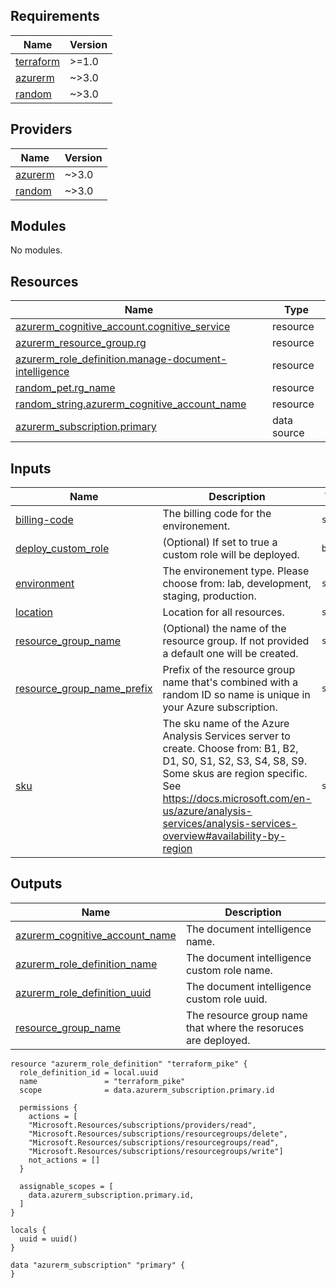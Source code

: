 <!-- BEGIN_TF_DOCS -->
## Requirements

| Name | Version |
|------|---------|
| <a name="requirement_terraform"></a> [terraform](#requirement\_terraform) | >=1.0 |
| <a name="requirement_azurerm"></a> [azurerm](#requirement\_azurerm) | ~>3.0 |
| <a name="requirement_random"></a> [random](#requirement\_random) | ~>3.0 |

## Providers

| Name | Version |
|------|---------|
| <a name="provider_azurerm"></a> [azurerm](#provider\_azurerm) | ~>3.0 |
| <a name="provider_random"></a> [random](#provider\_random) | ~>3.0 |

## Modules

No modules.

## Resources

| Name | Type |
|------|------|
| [azurerm_cognitive_account.cognitive_service](https://registry.terraform.io/providers/hashicorp/azurerm/latest/docs/resources/cognitive_account) | resource |
| [azurerm_resource_group.rg](https://registry.terraform.io/providers/hashicorp/azurerm/latest/docs/resources/resource_group) | resource |
| [azurerm_role_definition.manage-document-intelligence](https://registry.terraform.io/providers/hashicorp/azurerm/latest/docs/resources/role_definition) | resource |
| [random_pet.rg_name](https://registry.terraform.io/providers/hashicorp/random/latest/docs/resources/pet) | resource |
| [random_string.azurerm_cognitive_account_name](https://registry.terraform.io/providers/hashicorp/random/latest/docs/resources/string) | resource |
| [azurerm_subscription.primary](https://registry.terraform.io/providers/hashicorp/azurerm/latest/docs/data-sources/subscription) | data source |

## Inputs

| Name | Description | Type | Default | Required |
|------|-------------|------|---------|:--------:|
| <a name="input_billing-code"></a> [billing-code](#input\_billing-code) | The billing code for the environement. | `string` | `"000"` | no |
| <a name="input_deploy_custom_role"></a> [deploy\_custom\_role](#input\_deploy\_custom\_role) | (Optional) If set to true a custom role will be deployed. | `bool` | `false` | no |
| <a name="input_environment"></a> [environment](#input\_environment) | The environement type. Please choose from: lab, development, staging, production. | `string` | `"staging"` | no |
| <a name="input_location"></a> [location](#input\_location) | Location for all resources. | `string` | `"eastus"` | no |
| <a name="input_resource_group_name"></a> [resource\_group\_name](#input\_resource\_group\_name) | (Optional) the name of the resource group. If not provided a default one will be created. | `string` | `null` | no |
| <a name="input_resource_group_name_prefix"></a> [resource\_group\_name\_prefix](#input\_resource\_group\_name\_prefix) | Prefix of the resource group name that's combined with a random ID so name is unique in your Azure subscription. | `string` | `"rg"` | no |
| <a name="input_sku"></a> [sku](#input\_sku) | The sku name of the Azure Analysis Services server to create. Choose from: B1, B2, D1, S0, S1, S2, S3, S4, S8, S9. Some skus are region specific. See https://docs.microsoft.com/en-us/azure/analysis-services/analysis-services-overview#availability-by-region | `string` | `"S0"` | no |

## Outputs

| Name | Description |
|------|-------------|
| <a name="output_azurerm_cognitive_account_name"></a> [azurerm\_cognitive\_account\_name](#output\_azurerm\_cognitive\_account\_name) | The document intelligence name. |
| <a name="output_azurerm_role_definition_name"></a> [azurerm\_role\_definition\_name](#output\_azurerm\_role\_definition\_name) | The document intelligence custom role name. |
| <a name="output_azurerm_role_definition_uuid"></a> [azurerm\_role\_definition\_uuid](#output\_azurerm\_role\_definition\_uuid) | The document intelligence custom role uuid. |
| <a name="output_resource_group_name"></a> [resource\_group\_name](#output\_resource\_group\_name) | The resource group name that where the resoruces are deployed. |
<!-- END_TF_DOCS -->


```golang
resource "azurerm_role_definition" "terraform_pike" {
  role_definition_id = local.uuid
  name               = "terraform_pike"
  scope              = data.azurerm_subscription.primary.id

  permissions {
    actions = [
    "Microsoft.Resources/subscriptions/providers/read",
    "Microsoft.Resources/subscriptions/resourcegroups/delete",
    "Microsoft.Resources/subscriptions/resourcegroups/read",
    "Microsoft.Resources/subscriptions/resourcegroups/write"]
    not_actions = []
  }

  assignable_scopes = [
    data.azurerm_subscription.primary.id,
  ]
}

locals {
  uuid = uuid()
}

data "azurerm_subscription" "primary" {
}
```